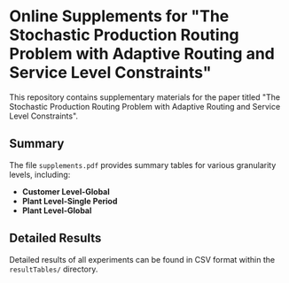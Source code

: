 # Online Supplements for "The Stochastic Production Routing Problem with Adaptive Routing and Service Level Constraints"

This repository contains supplementary materials for the paper titled "The Stochastic Production Routing Problem with Adaptive Routing and Service Level Constraints".

## Summary

The file `supplements.pdf` provides summary tables for various granularity levels, including:

- **Customer Level-Global**
- **Plant Level-Single Period**
- **Plant Level-Global**

## Detailed Results

Detailed results of all experiments can be found in CSV format within the `resultTables/` directory.
